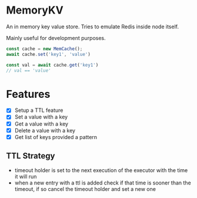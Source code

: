 # MemoryKV

An in memory key value store. Tries to emulate Redis inside node itself.

Mainly useful for development purposes.


```ts
const cache = new MemCache();
await cache.set('key1', 'value')

const val = await cache.get('key1')
// val == 'value'
```

# Features

- [x] Setup a TTL feature
- [x] Set a value with a key
- [x] Get a value with a key
- [x] Delete a value with a key
- [x] Get list of keys provided a pattern

## TTL Strategy

- timeout holder is set to the next execution of the executor with the time it will run
- when a new entry with a ttl is added check if that time is sooner than the timeout, if so cancel the timeout holder and set a new one